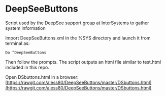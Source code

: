 # DeepSeeButtons
Script used by the DeepSee support group at InterSystems to gather system information

Import DeepSeeButtons.xml in the %SYS directory and launch it from terminal as:

`Do ^DeepSeeButtons`

Then follow the prompts. The script outputs an html file similar to test.html included in this repo. 

Open DSbuttons.html in a browser: [https://rawgit.com/aless80/DeepSeeButtons/master/DSbuttons.html](https://rawgit.com/aless80/DeepSeeButtons/master/DSbuttons.html)
